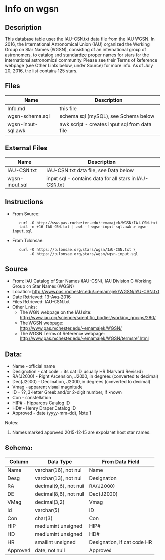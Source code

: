 Info on wgsn
============

Description
-----------
This database table uses the IAU-CSN.txt data file from the IAU WGSN. In 2016,
the International Astronomical Union (IAU) organized the Working Group on Star
Names (WGSN), consisting of an international group of astronomers, to catalog
and standardize proper names for stars for the international astronomical
community. Please see their Terms of Reference webpage (see Other Links below,
under Source) for more info. As of July 20, 2016, the list contains 125 stars.

Files
-----
|Name			|Description
|-----------------------|-----------
|Info.md		|this file
|wgsn-schema.sql	|schema sql (mySQL), see Schema below
|wgsn-input-sql.awk	|awk script - creates input sql from data file

External Files
--------------
|Name			|Description
|-----------------------|-----------
|IAU-CSN.txt		|IAU-CSN.txt data file, see Data below
|wgsn-input.sql		|input sql - contains data for all stars in IAU-CSN.txt

Instructions
------------
* From Source:

         curl -O http://www.pas.rochester.edu/~emamajek/WGSN/IAU-CSN.txt
         tail -n +16 IAU-CSN.txt | awk -f wgsn-input-sql.awk > wgsn-input.sql

* From Tulonsae:

         curl -O https://tulonsae.org/stars/wgsn/IAU-CSN.txt \
              -O https://tulonsae.org/stars/wgsn/wgsn-input.sql

Source
------
* From: IAU Catalog of Star Names (IAU-CSN), IAU Division C Working Group on
Star Names (WGSN)
* Location: http://www.pas.rochester.edu/~emamajek/WGSN/IAU-CSN.txt
* Date Retrieved: 13-Aug-2016
* Files Retrieved: IAU-CSN.txt
* Other Links:
    * The WGN webpage on the IAU site:
      http://www.iau.org/science/scientific_bodies/working_groups/280/
    * The WGSN webpage:
      http://www.pas.rochester.edu/~emamajek/WGSN/
    * The WGSN Terms of Reference webpage:
      http://www.pas.rochester.edu/~emamajek/WGSN/termsref.html

Data:
-----
* Name - official name
* Designation - cat code + its cat ID, usually HR (Harvard Revised)
* RA(J2000) - Right Ascension, J2000, in degrees (converted to decimal)
* Dec(J2000) - Declination, J2000, in degrees (converted to decimal)
* Vmag - apparent visual magnitude
* ID - ??, 3-letter Greek and/or 2-digit number, if known
* Con - constellation
* HIP# - Hipparcos Catalog ID
* HD# - Henry Draper Catalog ID
* Approved - date (yyyy-mm-dd), Note 1

Notes:
 1. Names marked approved 2015-12-15 are expolanet host star names.

Schema:
-------
|Column		|Data Type		|From Data Field
|---------------|-----------------------|---------------
| Name		|varchar(16), not null	|Name
| Desg		|varchar(13), not null	|Designation
| RA		|decimal(9,6), not null	|RA(J2000)
| DE		|decimal(8,6), not null	|Dec(J2000)
| VMag		|decimal(3,2)		|Vmag
| Id		|varchar(5)		|ID
| Con		|char(3)		|Con
| HIP		|mediumint unsigned	|HIP#
| HD		|mediumint unsigned	|HD#
| HR		|smallint unsigned	|Designation, if cat code HR
| Approved	|date, not null		|Approved
